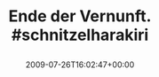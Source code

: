 ---
retweeted: false
source: <a href="http://twitter.com" rel="nofollow">Twitter Web Client</a>
entities:
  hashtags:
  - text: schnitzelharakiri
    indices:
    - '19'
    - '37'
  symbols: []
  user_mentions: []
  urls: []
display_text_range:
- '0'
- '37'
favorite_count: '0'
id_str: '2854561847'
truncated: false
retweet_count: '0'
id: '2854561847'
created_at: Sun Jul 26 16:02:47 +0000 2009
favorited: false
full_text: 'Ende der Vernunft. #schnitzelharakiri'
lang: de
tags:
- schnitzelharakiri
- pesos/twitter
date: '2009-07-26T16:02:47+00:00'
src: https://twitter.com/bascht/status/2854561847
original_url: https://twitter.com/bascht/status/2854561847
type: twitter_tweet
text: 'Ende der Vernunft. #schnitzelharakiri'
title: 'Ende der Vernunft. #schnitzelharakiri

  '

---